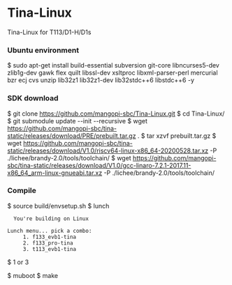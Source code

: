 # Tina-Linux
Tina-Linux for T113/D1-H/D1s



### Ubuntu environment 
  $ sudo apt-get install build-essential subversion git-core libncurses5-dev zlib1g-dev gawk flex quilt libssl-dev xsltproc libxml-parser-perl mercurial bzr ecj cvs unzip lib32z1 lib32z1-dev lib32stdc++6 libstdc++6 -y

### SDK download
  $ git clone  https://github.com/mangopi-sbc/Tina-Linux.git
  $ cd Tina-Linux/
  $ git submodule update --init --recursive
  $ wget https://github.com/mangopi-sbc/tina-static/releases/download/PRE/prebuilt.tar.gz .
  $ tar xzvf prebuilt.tar.gz
  $ wget https://github.com/mangopi-sbc/tina-static/releases/download/V1.0/riscv64-linux-x86_64-20200528.tar.xz -P ./lichee/brandy-2.0/tools/toolchain/
  $ wget https://github.com/mangopi-sbc/tina-static/releases/download/V1.0/gcc-linaro-7.2.1-2017.11-x86_64_arm-linux-gnueabi.tar.xz -P ./lichee/brandy-2.0/tools/toolchain/
 
 
### Compile
  $ source build/envsetup.sh
  $ lunch
``` 
  You're building on Linux

Lunch menu... pick a combo:
     1. f133_evb1-tina
     2. f133_pro-tina
     3. t113_evb1-tina
``` 
  $ 1 or 3
  
  $ muboot
  $ make
